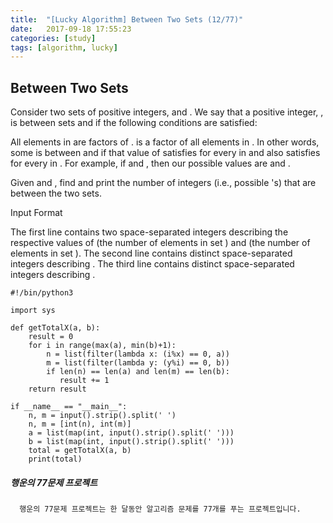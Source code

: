 ```yaml
---
title:  "[Lucky Algorithm] Between Two Sets (12/77)"
date:   2017-09-18 17:55:23
categories: [study]
tags: [algorithm, lucky]
---
```

## Between Two Sets
Consider two sets of positive integers,  and . We say that a positive integer, , is between sets  and  if the following conditions are satisfied:

All elements in  are factors of .
 is a factor of all elements in .
In other words, some  is between  and  if that value of  satisfies  for every  in  and also satisfies  for every  in . For example, if  and , then our possible  values are and .

Given  and , find and print the number of integers (i.e., possible 's) that are between the two sets.

Input Format

The first line contains two space-separated integers describing the respective values of  (the number of elements in set ) and  (the number of elements in set ).
The second line contains  distinct space-separated integers describing .
The third line contains  distinct space-separated integers describing .

```
#!/bin/python3

import sys

def getTotalX(a, b):
    result = 0
    for i in range(max(a), min(b)+1):
        n = list(filter(lambda x: (i%x) == 0, a))
        m = list(filter(lambda y: (y%i) == 0, b))
        if len(n) == len(a) and len(m) == len(b):
           result += 1
    return result     

if __name__ == "__main__":
    n, m = input().strip().split(' ')
    n, m = [int(n), int(m)]
    a = list(map(int, input().strip().split(' ')))
    b = list(map(int, input().strip().split(' ')))
    total = getTotalX(a, b)
    print(total)
```

##### 행운의 77문제 프로젝트
```
  행운의 77문제 프로젝트는 한 달동안 알고리즘 문제를 77개를 푸는 프로젝트입니다.
```
